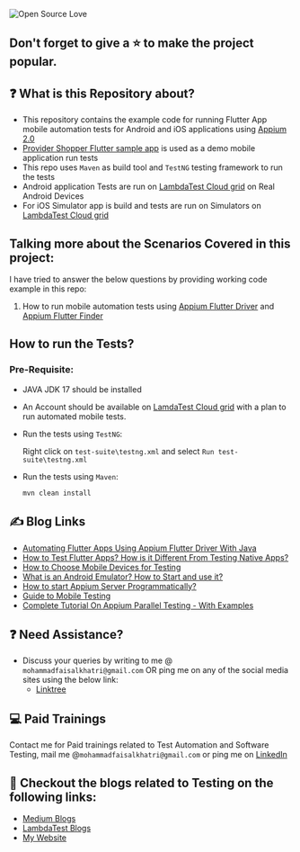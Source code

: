 ![Open Source Love](https://badges.frapsoft.com/os/v1/open-source.svg?v=103)

## Don't forget to give a :star: to make the project popular.

## :question: What is this Repository about?

- This repository contains the example code for running Flutter App mobile automation tests for Android and iOS applications using [Appium 2.0](https://appium.github.io/appium/docs/en/2.0/intro/)
- [Provider Shopper Flutter sample app](https://github.com/flutter/samples/tree/main/provider_shopper) is used as a demo mobile application
  run tests
- This repo uses `Maven` as build tool and `TestNG` testing framework to run the tests
- Android application Tests are run on [LambdaTest Cloud grid](http://www.lambdatest.com?fp_ref=faisal58) on Real Android Devices
- For iOS Simulator app is build and tests are run on Simulators on [LambdaTest Cloud grid](http://www.lambdatest.com?fp_ref=faisal58) 

## Talking more about the Scenarios Covered in this project:

I have tried to answer the below questions by providing working code example in this repo:

1. How to run mobile automation tests using [Appium Flutter Driver](https://github.com/appium-userland/appium-flutter-driver) and [Appium Flutter Finder](https://github.com/ashwithpoojary98/javaflutterfinder)

## How to run the Tests?

### Pre-Requisite:

  - JAVA JDK 17 should be installed
  - An Account should be available on [LamdaTest Cloud grid](http://www.lambdatest.com?fp_ref=faisal58) with a plan to run automated mobile tests. 

- Run the tests using `TestNG`:

  Right click on `test-suite\testng.xml` and select `Run test-suite\testng.xml`

- Run the tests using `Maven`:

  `mvn clean install`

## :writing_hand: Blog Links

- [Automating Flutter Apps Using Appium Flutter Driver With Java](https://www.lambdatest.com/blog/automating-flutter-apps-using-appium-flutter-driver/)
- [How to Test Flutter Apps? How is it Different From Testing Native Apps?](https://medium.com/@iamfaisalkhatri/how-to-test-flutter-apps-how-is-it-different-from-testing-native-apps-f6a2cb61e9a4)
- [How to Choose Mobile Devices for Testing](https://medium.com/@iamfaisalkhatri/how-to-choose-mobile-devices-for-testing-pcloudy-blog-96179529d0f3)
- [What is an Android Emulator? How to Start and use it?](https://medium.com/@iamfaisalkhatri/what-is-an-android-emulator-how-to-start-and-use-it-66fdcf52be7e)
- [How to start Appium Server Programmatically?](https://medium.com/@iamfaisalkhatri/how-to-start-appium-server-programmatically-ec07292ab59)
- [Guide to Mobile Testing](https://medium.com/@iamfaisalkhatri/guide-to-mobile-testing-d0dd2d9b59f1)
- [Complete Tutorial On Appium Parallel Testing - With Examples](https://www.lambdatest.com/blog/appium-parallel-testing/)

## :question: Need Assistance?

- Discuss your queries by writing to me @ `mohammadfaisalkhatri@gmail.com`
  OR ping me on any of the social media sites using the below link:
    - [Linktree](https://linktr.ee/faisalkhatri)

## :computer: Paid Trainings

Contact me for Paid trainings related to Test Automation and Software Testing,
mail me @`mohammadfaisalkhatri@gmail.com` or ping me on [LinkedIn](https://www.linkedin.com/in/faisalkhatri/)

## :thought_balloon: Checkout the blogs related to Testing on the following links:
- [Medium Blogs](https://medium.com/@iamfaisalkhatri)
- [LambdaTest Blogs](https://www.lambdatest.com/blog/author/mfaisalkhatri/)
- [My Website](https://mfaisalkhatri.github.io)